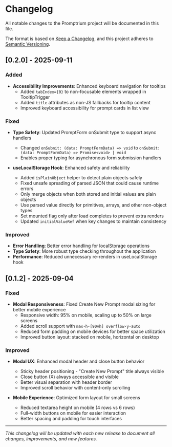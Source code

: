# Changelog

All notable changes to the Promptrium project will be documented in this file.

The format is based on [Keep a Changelog](https://keepachangelog.com/en/1.0.0/),
and this project adheres to [Semantic Versioning](https://semver.org/spec/v2.0.0.html).

## [0.2.0] - 2025-09-11

### Added

- **Accessibility Improvements**: Enhanced keyboard navigation for tooltips
  - Added `tabIndex={0}` to non-focusable elements wrapped in TooltipTrigger
  - Added `title` attributes as non-JS fallbacks for tooltip content
  - Improved keyboard accessibility for prompt cards in list view

### Fixed

- **Type Safety**: Updated PromptForm onSubmit type to support async handlers
  - Changed `onSubmit: (data: PromptFormData) => void` to `onSubmit: (data: PromptFormData) => Promise<void> | void`
  - Enables proper typing for asynchronous form submission handlers

- **useLocalStorage Hook**: Enhanced safety and reliability
  - Added `isPlainObject` helper to detect plain objects safely
  - Fixed unsafe spreading of parsed JSON that could cause runtime errors
  - Only merge objects when both stored and initial values are plain objects
  - Use parsed value directly for primitives, arrays, and other non-object types
  - Set mounted flag only after load completes to prevent extra renders
  - Updated `initialValueRef` when key changes to maintain consistency

### Improved

- **Error Handling**: Better error handling for localStorage operations
- **Type Safety**: More robust type checking throughout the application
- **Performance**: Reduced unnecessary re-renders in useLocalStorage hook

## [0.1.2] - 2025-09-04

### Fixed

- **Modal Responsiveness**: Fixed Create New Prompt modal sizing for better mobile experience
  - Responsive width: 95% on mobile, scaling up to 50% on large screens
  - Added scroll support with `max-h-[90vh] overflow-y-auto`
  - Reduced form padding on mobile devices for better space utilization
  - Improved button layout: stacked on mobile, horizontal on desktop

### Improved

- **Modal UX**: Enhanced modal header and close button behavior

  - Sticky header positioning - "Create New Prompt" title always visible
  - Close button (X) always accessible and visible
  - Better visual separation with header border
  - Improved scroll behavior with content-only scrolling

- **Mobile Experience**: Optimized form layout for small screens
  - Reduced textarea height on mobile (4 rows vs 6 rows)
  - Full-width buttons on mobile for easier interaction
  - Better spacing and padding for touch interfaces

---

_This changelog will be updated with each new release to document all changes, improvements, and new features._
